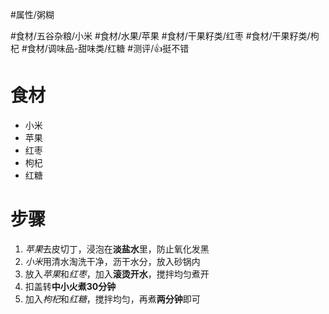 #属性/粥糊 
 
#食材/五谷杂粮/小米 #食材/水果/苹果 #食材/干果籽类/红枣 #食材/干果籽类/枸杞 #食材/调味品-甜味类/红糖 
#测评/👍挺不错

# 食材
- 小米
- 苹果
- 红枣
- 枸杞
- 红糖

# 步骤
1. *苹果*去皮切丁，浸泡在**淡盐水**里，防止氧化发黑
2. *小米*用清水淘洗干净，沥干水分，放入砂锅内
3. 放入*苹果*和*红枣*，加入**滚烫开水**，搅拌均匀煮开
4. 扣盖转**中小火煮30分钟**
5. 加入*枸杞*和*红糖*，搅拌均匀，再煮**两分钟**即可
